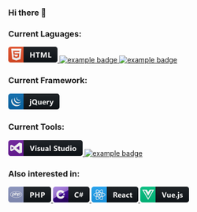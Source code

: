 ### Hi there 👋

### Current Laguages: 
 <a href="#">
    <img src="./assets/img/languages/html.png" alt="example badge" style="vertical-align:top margin:6px 4px">
  </a>  
   <a href="#">
    <img src="./assets/img/languages/css3.png.png" alt="example badge" style="vertical-align:top margin:6px 4px">
  </a>  
   <a href="#">
    <img src="./assets/img/languages/js.png.png" alt="example badge" style="vertical-align:top margin:6px 4px">
  </a>  

### Current Framework: 
   <a href="#">
    <img src="./assets/img/frameworks/jquery.png" alt="example badge" style="vertical-align:top margin:6px 4px">
  </a>  

### Current Tools: 
   <a href="#">
    <img src="./assets/img/tools/visualstudio.png" alt="example badge" style="vertical-align:top margin:6px 4px">
  </a>  

   <a href="#">
    <img src="./assets/img/tools/visualstudio_code@3x.png.png" alt="example badge" style="vertical-align:top margin:6px 4px">
  </a>  

### Also interested in: 
   <a href="#">
    <img src="./assets/img/languages/php.png" alt="example badge" style="vertical-align:top margin:6px 4px">
  </a>  
   <a href="#">
    <img src="./assets/img/languages/csharp.png" alt="example badge" style="vertical-align:top margin:6px 4px">
  </a>  

   <a href="#">
    <img src="./assets/img/frameworks/react.png" alt="example badge" style="vertical-align:top margin:6px 4px">
  </a>  

   <a href="#">
    <img src="./assets/img/frameworks/vue.png" alt="example badge" style="vertical-align:top margin:6px 4px">
  </a>  

<!--
**CyrX-93/CyrX-93** is a ✨ _special_ ✨ repository because its `README.md` (this file) appears on your GitHub profile.

Here are some ideas to get you started:

- 🔭 I’m currently working on ...
- 🌱 I’m currently learning ...
- 👯 I’m looking to collaborate on ...
- 🤔 I’m looking for help with ...
- 💬 Ask me about ...
- 📫 How to reach me: ...
- 😄 Pronouns: ...
- ⚡ Fun fact: ...
-->
